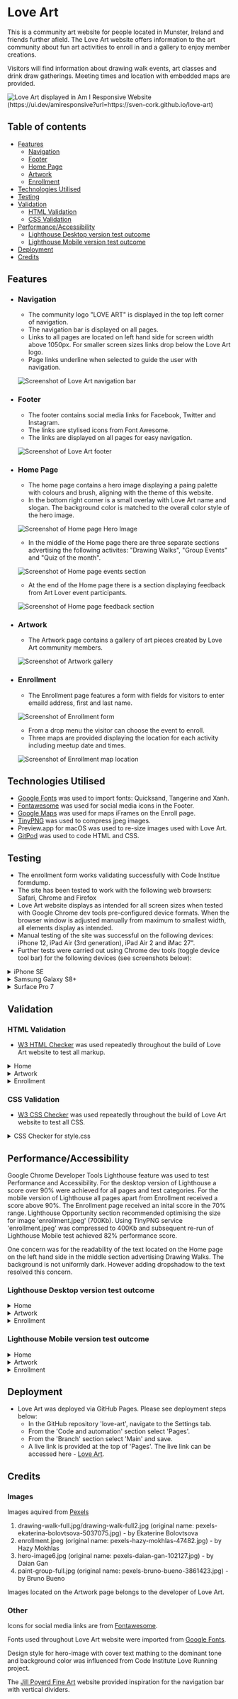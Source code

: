 # Love Art


This is a community art website for people located in Munster, Ireland and friends further afield. 
The Love Art website offers information to the art community about fun art activities to enroll in and
a gallery to enjoy member creations.

Visitors will find information about drawing walk events, art classes and drink draw gatherings. Meeting times and location with embedded maps are provided.

![Love Art displayed in Am I Responsive Website (https://ui.dev/amiresponsive?url=https://sven-cork.github.io/love-art)](/assets/images/responsive-website2.jpg)

## Table of contents

- [Features](#features)
  - [Navigation](#navigation)
  - [Footer](#footer)
  - [Home Page](#home-page)
  - [Artwork](#artwork)
  - [Enrollment](#enrollment)
- [Technologies Utilised](#technologies-utilised)
- [Testing](#testing)
- [Validation](#validation)
  - [HTML Validation](#html-validation)
  - [CSS Validation](#css-validation)
- [Performance/Accessibility](#performanceaccessibility)
  - [Lighthouse Desktop version test outcome](#lighthouse-desktop-version-test-outcome)
  - [Lighthouse Mobile version test outcome](#lighthouse-mobile-version-test-outcome)
- [Deployment](#deployment)
- [Credits](#credits)

## Features

- ### Navigation 
  - The community logo "LOVE ART" is displayed in the top left corner of navigation.  
  - The navigation bar is displayed on all pages.
  - Links to all pages are located on left hand side for screen width above 1050px. For smaller screen sizes links drop below the Love Art logo.
  - Page links underline when selected to guide the user with navigation.

      
  ![Screenshot of Love Art navigation bar](/assets/images/navigation.jpg)
      

- ### Footer
  - The footer contains social media links for Facebook, Twitter and Instagram.
  - The links are stylised icons from Font Awesome.
  - The links are displayed on all pages for easy navigation.

      
  ![Screenshot of Love Art footer](/assets/images/footer.jpg)
  

- ### Home Page
  - The home page contains a hero image displaying a paing palette with colours and brush, aligning with the theme of this website.
  - In the bottom right corner is a small overlay with Love Art name and slogan. The background color is matched to the overall color 
    style of the hero image.

  
  ![Screenshot of Home page Hero Image](/assets/images/hero-image-readme.jpg)

  - In the middle of the Home page there are three separate sections advertising the following activites: "Drawing Walks", "Group Events" and "Quiz of the month".

  ![Screenshot of Home page events section](/assets/images/home-page-events2.jpg)

  - At the end of the Home page there is a section displaying feedback from Art Lover event participants.

  ![Screenshot of Home page feedback section](/assets/images/feedback.jpg)


- ### Artwork
  - The Artwork page contains a gallery of art pieces created by Love Art community members.

  ![Screenshot of Artwork gallery](/assets/images/gallery.jpg)

- ### Enrollment
  - The Enrollment page features a form with fields for visitors to enter emaild address, first and last name.

  ![Screenshot of Enrollment form](/assets/images/enrollment-form.jpg)

  - From a drop menu the visitor can choose the event to enroll.
  - Three maps are provided displaying the location for each activity including meetup date and times.

  ![Screenshot of Enrollment map location](/assets/images/map-location.jpg)

## Technologies Utilised

- [Google Fonts](https://fonts.google.com/) was used to import fonts: Quicksand, Tangerine and Xanh.
- [Fontawesome](https://fonts.google.com/) was used for social media icons in the Footer.
- [Google Maps](maps.google.com) was used for maps iFrames on the Enroll page.
- [TinyPNG](https://tinypng.com/) was used to compress jpeg images.
- Preview.app for macOS was used to re-size images used with Love Art.
- [GitPod](https://gitpod.io/) was used to code HTML and CSS.




## Testing

- The enrollment form works validating successfully with Code Institue formdump.
- The site has been tested to work with the following web browsers: Safari, Chrome and Firefox
- Love Art website displays as intended for all screen sizes when tested with Google Chrome dev tools pre-configured device formats. When the browser window is adjusted manually from maximum to smallest width, all elements display as intended.
- Manual testing of the site was successful on the following devices: iPhone 12, iPad Air (3rd generation), iPad Air 2 and iMac 27".
- Further tests were carried out using Chrome dev tools (toggle device tool bar) for the following devices (see screenshots below): 

<details>
<summary>iPhone SE</summary>

![Chrome Dev Tools iPhone SE](/assets/images/iphonese.jpg)

</details>

<details>
<summary>Samsung Galaxy S8+</summary>

![Chrome Dev Tools Samsung Galaxy S8+](/assets/images/galaxys8.jpg)

</details>

<details>
<summary>Surface Pro 7</summary>

![Chrome Dev Tools Samsung Galaxy S8+](/assets/images/surfacepro7.jpg)

</details>

## Validation

### HTML Validation
- [W3 HTML Checker](https://validator.w3.org/nu/#textarea) was used repeatedly throughout the build of Love Art website to test all markup.

<details>
<summary>Home</summary>

![W3 HTML Checker result for Home](/assets/images/home-html-checker.jpg)

</details>

<details>
<summary>Artwork</summary>

![W3 HTML Checker result for Artwork](/assets/images/artwork-html-checker.jpg)

</details>

<details>
<summary>Enrollment</summary>

![W3 HTML Checker result for Enrollment](/assets/images/enrollment-html-checker.jpg)

</details>

### CSS Validation

- [W3 CSS Checker](https://jigsaw.w3.org/css-validator/) was used repeatedly throughout the build of Love Art website to test all CSS.

</details>

<details>
<summary>CSS Checker for style.css</summary>

![W3 CSS Checker result for style.css](/assets/images/css-checker.jpg)

</details>

## Performance/Accessibility 

Google Chrome Developer Tools Lighthouse feature was used to test Performance and Accessibility. 
For the desktop version of Lighthouse a score over 90% were achieved for all pages and test categories. 
For the mobile version of Lighthouse all pages apart from Enrollment received a score above 90%. The Enrollment page received an inital score in the 70% range. Lighthouse Opportunity section recommended optimising the size for image 'enrollment.jpeg' (700Kb). Using TinyPNG service 'enrollment.jpeg' was compressed to 400Kb and subsequent re-run of Lighthouse Mobile test achieved 82% performance score.

One concern was for the readability of the text located on the Home page on the left hand side in the middle section advertising Drawing Walks. The background is not uniformly dark. However adding dropshadow to the text resolved this concern.

### Lighthouse Desktop version test outcome

<details>
<summary>Home</summary>

![Chrome Dev Tools Lighthouse output](/assets/images/home-lighthouse.jpg)

</details>

<details>
<summary>Artwork</summary>

![Chrome Dev Tools Lighthouse output](/assets/images/artwork-lighthouse.jpg)

</details>

<details>
<summary>Enrollment</summary>

![Chrome Dev Tools Lighthouse output](/assets/images/enrollment-lighthouse.jpg)

</details>

### Lighthouse Mobile version test outcome

<details>
<summary>Home</summary>

![Chrome Dev Tools Lighthouse output](/assets/images/home-lighthouse-mobile.jpg)

</details>

<details>
<summary>Artwork</summary>

![Chrome Dev Tools Lighthouse output](/assets/images/artwork-lighthouse-mobile.jpg)

</details>

<details>
<summary>Enrollment</summary>

![Chrome Dev Tools Lighthouse output](/assets/images/enrollment-lighthouse-mobile.jpg)

</details>

## Deployment

- Love Art was deployed via GitHub Pages. Please see deployment steps below:
  - In the GitHub repository 'love-art', navigate to the Settings tab.
  - From the 'Code and automation' section select 'Pages'.
  - From the 'Branch' section select 'Main' and save.
  - A live link is provided at the top of 'Pages'. The live link can be accessed here - [Love Art](https://sven-cork.github.io/love-art/).  



## Credits

### Images

Images aquired from [Pexels](#pexels.com)

1. drawing-walk-full.jpg/drawing-walk-full2.jpg (original name: pexels-ekaterina-bolovtsova-5037075.jpg) - by Ekaterine Bolovtsova<br>
2. enrollment.jpeg (original name: pexels-hazy-mokhlas-47482.jpg) - by Hazy Mokhlas<br>
3. hero-image6.jpg (original name: pexels-daian-gan-102127.jpg) - by Daian Gan<br>
4. paint-group-full.jpg (original name: pexels-bruno-bueno-3861423.jpg) - by Bruno Bueno<br>

Images located on the Artwork page belongs to the developer of Love Art.

### Other

Icons for social media links are from [Fontawesome](https://fontawesome.com/).

Fonts used throughout Love Art website were imported from [Google Fonts](https://fonts.google.com/).

Design style for hero-image with cover text mathing to the dominant tone and background color was influenced from Code Institute Love Running project.

The [Jill Poyerd Fine Art](https://www.jillpoyerd.com/) website provided inspiration for the navigation bar with vertical dividers.
      


